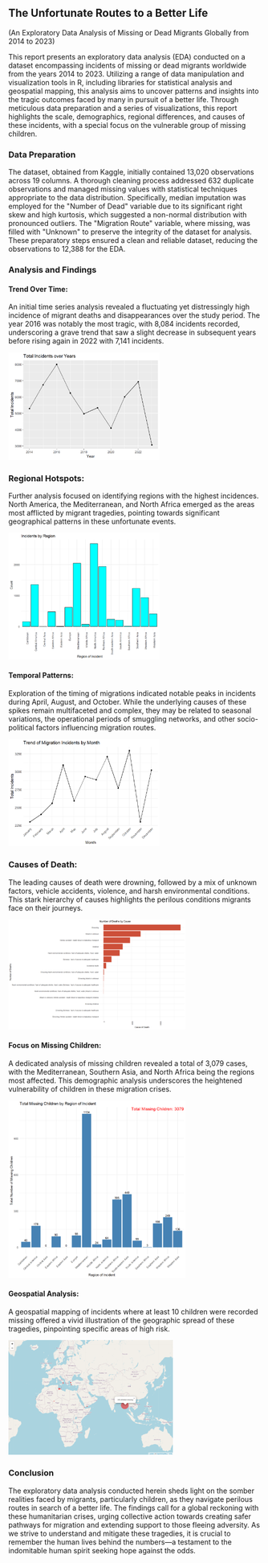  ## The Unfortunate Routes to a Better Life
(An Exploratory Data Analysis of Missing or Dead Migrants Globally from 2014 to 2023)


This report presents an exploratory data analysis (EDA) conducted on a dataset encompassing incidents of missing or dead migrants worldwide from the years 2014 to 2023. Utilizing a range of data manipulation and visualization tools in R, including libraries for statistical analysis and geospatial mapping, this analysis aims to uncover patterns and insights into the tragic outcomes faced by many in pursuit of a better life. Through meticulous data preparation and a series of visualizations, this report highlights the scale, demographics, regional differences, and causes of these incidents, with a special focus on the vulnerable group of missing children.

### Data Preparation
The dataset, obtained from Kaggle, initially contained 13,020 observations across 19 columns. A thorough cleaning process addressed 632 duplicate observations and managed missing values with statistical techniques appropriate to the data distribution. Specifically, median imputation was employed for the "Number of Dead" variable due to its significant right skew and high kurtosis, which suggested a non-normal distribution with pronounced outliers. The "Migration Route" variable, where missing, was filled with "Unknown" to preserve the integrity of the dataset for analysis. These preparatory steps ensured a clean and reliable dataset, reducing the observations to 12,388 for the EDA.

### Analysis and Findings
#### Trend Over Time:
An initial time series analysis revealed a fluctuating yet distressingly high incidence of migrant deaths and disappearances over the study period. The year 2016 was notably the most tragic, with 8,084 incidents recorded, underscoring a grave trend that saw a slight decrease in subsequent years before rising again in 2022 with 7,141 incidents.

<img src="Plots/Time_Series_plot_of_Incidents_Rplot.png" alt="alt text" width="60%" height="50%">
 
### Regional Hotspots:
Further analysis focused on identifying regions with the highest incidences. North America, the Mediterranean, and North Africa emerged as the areas most afflicted by migrant tragedies, pointing towards significant geographical patterns in these unfortunate events.

<img src="Plots/IncidentByRegion_Rplot.png" alt="alt text" width="60%" height="50%">
 
#### Temporal Patterns:
Exploration of the timing of migrations indicated notable peaks in incidents during April, August, and October. While the underlying causes of these spikes remain multifaceted and complex, they may be related to seasonal variations, the operational periods of smuggling networks, and other socio-political factors influencing migration routes.

 <img src="Plots/Trend_by_month_Rplot.png" alt="alt text" width="60%" height="50%">

### Causes of Death:
The leading causes of death were drowning, followed by a mix of unknown factors, vehicle accidents, violence, and harsh environmental conditions. This stark hierarchy of causes highlights the perilous conditions migrants face on their journeys.

 <img src="Plots/Death_by_Cause_Rplot.png" alt="alt text" width="70%" height="50%">
 
#### Focus on Missing Children:
A dedicated analysis of missing children revealed a total of 3,079 cases, with the Mediterranean, Southern Asia, and North Africa being the regions most affected. This demographic analysis underscores the heightened vulnerability of children in these migration crises.

<img src="Plots/TotalMissingChildren_ByRegion_Rplot.png" alt="alt text" width="70%" height="50%">

#### Geospatial Analysis:
A geospatial mapping of incidents where at least 10 children were recorded missing offered a vivid illustration of the geographic spread of these tragedies, pinpointing specific areas of high risk.

<img src="Plots/GeoLocation_MissingChildren_Rplot.png" alt="alt text" width="65%" height="65%">
 
### Conclusion
The exploratory data analysis conducted herein sheds light on the somber realities faced by migrants, particularly children, as they navigate perilous routes in search of a better life. The findings call for a global reckoning with these humanitarian crises, urging collective action towards creating safer pathways for migration and extending support to those fleeing adversity. As we strive to understand and mitigate these tragedies, it is crucial to remember the human lives behind the numbers—a testament to the indomitable human spirit seeking hope against the odds.

